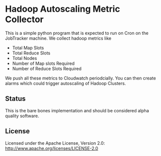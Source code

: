 # Hadoop Autoscaling Metric Collector

This is a simple python program that is expected to run on Cron on the JobTracker machine. We collect hadoop metrics like

- Total Map Slots
- Total Reduce Slots
- Total Nodes
- Number of Map slots Required
- Number of Reduce Slots Required

We push all these metrics to Cloudwatch periodcially. You can then create alarms which could trigger autoscaling of Hadoop Clusters.

## Status
This is the bare bones implementation and should be considered alpha quality software.

## License
Licensed under the Apache License, Version 2.0: http://www.apache.org/licenses/LICENSE-2.0

